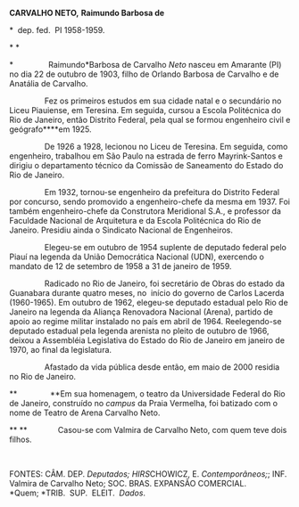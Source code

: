 **CARVALHO NETO,** **Raimundo Barbosa de**

\*  dep. fed.  PI 1958-1959.

* *

*                Raimundo*Barbosa de Carvalho *Neto* nasceu em Amarante
(PI) no dia 22 de outu­bro de 1903, filho de Orlando Barbosa de Carvalho
e de Anatália de Carvalho.

                Fez os primeiros estudos em sua cidade natal e o
secundário no Liceu Piauiense, em Teresina. Em seguida, cursou a Escola
Politéc­nica do Rio de Janeiro, então Distrito Federal, pela qual se
formou engenheiro civil e geógrafo****em 1925.

                De 1926 a 1928, lecionou no Liceu de Teresina. Em
seguida, como engenheiro, tra­balhou em São Paulo na estrada de ferro
Mayrink-Santos e dirigiu o departamento técnico da Comissão de
Saneamento do Esta­do do Rio de Janeiro.

                Em 1932, tornou-se engenheiro da prefei­tura do Distrito
Federal por concurso, sendo promovido a engenheiro-chefe da mesma em
1937. Foi também engenheiro-chefe da Construtora Meridional S.A., e
professor da Faculdade Nacional de Arquitetura e da Esco­la Politécnica
do Rio de Janeiro. Presidiu ainda o Sindicato Nacional de Engenheiros.

                Elegeu-se em outubro de 1954 suplente de deputado
federal pelo Piauí na legenda da União Democrática Nacional (UDN),
exercen­do o mandato de 12 de setembro de 1958 a 31 de janeiro de 1959.

                Radicado no Rio de Janeiro, foi secretário de Obras do
estado da Guanabara durante quatro meses, no  início do governo de
Carlos Lacerda (1960-1965). Em outubro de 1962, elegeu-se deputado
estadual pelo Rio de Janeiro na legenda da Aliança Renovadora Nacional
(Arena), partido de apoio ao regime militar instalado no país em abril
de 1964. Reelegendo-se deputado estadual pela legenda arenista no pleito
de outubro de 1966, deixou a Assembléia Legislativa do Estado do Rio de
Janeiro em janeiro de 1970, ao final da legislatura.

                Afastado da vida pública desde então, em maio de 2000
residia no Rio de Janeiro.

**               **Em sua homenagem, o teatro da Universidade Federal do
Rio de Janeiro, construído no *campus* da Praia Vermelha, foi batizado
com o nome de Teatro de Arena Carvalho Neto.

** **              Casou-se com Valmira de Carvalho Neto, com quem teve
dois filhos.

 

FONTES: CÂM. DEP. *Deputados; HIRS*­CHOWICZ, E. *Contemporâneos;*; INF.
Valmira de Carvalho Neto; SOC. BRAS. EXPANSÃO COMERCIAL.  *Quem; *TRIB. 
SUP.  ELEIT.  *Dados*.

 

 
